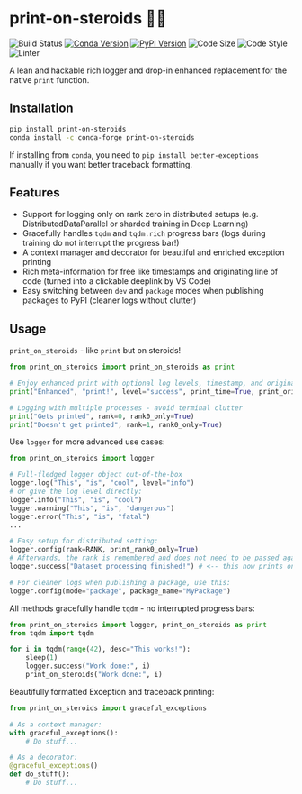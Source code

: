 # print-on-steroids :weight_lifting_man:

![Build Status](https://github.com/konstantinjdobler/print-on-steroids/actions/workflows/test_publish.yml/badge.svg?branch=main) [![Conda Version](https://img.shields.io/conda/vn/conda-forge/print-on-steroids)](https://anaconda.org/conda-forge/print-on-steroids) [![PyPI Version](https://img.shields.io/pypi/v/print-on-steroids.svg)](https://pypi.python.org/pypi/print-on-steroids) ![Code Size](https://img.shields.io/github/languages/code-size/konstantinjdobler/print-on-steroids) ![Code Style](https://img.shields.io/badge/code%20style-black-black) ![Linter](https://img.shields.io/badge/linter-ruff-blue)

A lean and hackable rich logger and drop-in enhanced replacement for the native `print` function.

## Installation

```bash
pip install print-on-steroids
conda install -c conda-forge print-on-steroids
```

If installing from `conda`, you need to `pip install better-exceptions` manually if you want better traceback formatting.

## Features

- Support for logging only on rank zero in distributed setups (e.g. DistributedDataParallel or sharded training in Deep Learning)
- Gracefully handles `tqdm` and `tqdm.rich` progress bars (logs during training do not interrupt the progress bar!)
- A context manager and decorator for beautiful and enriched exception printing
- Rich meta-information for free like timestamps and originating line of code (turned into a clickable deeplink by VS Code)
- Easy switching between `dev` and `package` modes when publishing packages to PyPI (cleaner logs without clutter)

## Usage

`print_on_steroids` - like `print` but on steroids!

```python
from print_on_steroids import print_on_steroids as print

# Enjoy enhanced print with optional log levels, timestamp, and originating line of code
print("Enhanced", "print!", level="success", print_time=True, print_origin=True)

# Logging with multiple processes - avoid terminal clutter
print("Gets printed", rank=0, rank0_only=True)
print("Doesn't get printed", rank=1, rank0_only=True)
```

Use `logger` for more advanced use cases:

```python
from print_on_steroids import logger

# Full-fledged logger object out-of-the-box
logger.log("This", "is", "cool", level="info")
# or give the log level directly:
logger.info("This", "is", "cool")
logger.warning("This", "is", "dangerous")
logger.error("This", "is", "fatal")
...

# Easy setup for distributed setting:
logger.config(rank=RANK, print_rank0_only=True)
# Afterwards, the rank is remembered and does not need to be passed agai
logger.success("Dataset processing finished!") # <-- this now prints only on rank zero

# For cleaner logs when publishing a package, use this:
logger.config(mode="package", package_name="MyPackage")
```

All methods gracefully handle `tqdm` - no interrupted progress bars:

```python
from print_on_steroids import logger, print_on_steroids as print
from tqdm import tqdm

for i in tqdm(range(42), desc="This works!"):
    sleep(1)
    logger.success("Work done:", i)
    print_on_steroids("Work done:", i)
```

Beautifully formatted Exception and traceback printing:

```python
from print_on_steroids import graceful_exceptions

# As a context manager:
with graceful_exceptions():
    # Do stuff...

# As a decorator:
@graceful_exceptions()
def do_stuff():
    # Do stuff...
```
